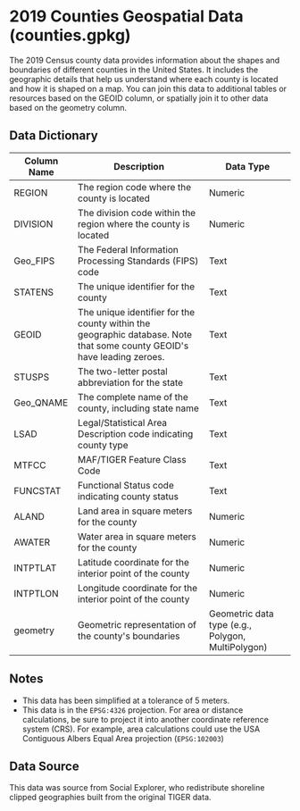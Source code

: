 # 2019 Counties Geospatial Data (counties.gpkg)

The 2019 Census county data provides information about the shapes and boundaries of different counties in the United States. It includes the geographic details that help us understand where each county is located and how it is shaped on a map. You can join this data to additional tables or resources based on the GEOID column, or spatially join it to other data based on the geometry column. 
## Data Dictionary

| Column Name | Description                                                         | Data Type       |
|-------------|---------------------------------------------------------------------|-----------------|
| REGION      | The region code where the county is located                          | Numeric            |
| DIVISION    | The division code within the region where the county is located      | Numeric            |
| Geo_FIPS    | The Federal Information Processing Standards (FIPS) code             | Text            |
| STATENS     | The unique identifier for the county                                 | Text            |
| GEOID       | The unique identifier for the county within the geographic database. Note that some county GEOID's have leading zeroes.| Text            |
| STUSPS      | The two-letter postal abbreviation for the state                     | Text            |
| Geo_QNAME   | The complete name of the county, including state name                | Text            |
| LSAD        | Legal/Statistical Area Description code indicating county type       | Text            |
| MTFCC       | MAF/TIGER Feature Class Code                                        | Text            |
| FUNCSTAT    | Functional Status code indicating county status                      | Text            |
| ALAND       | Land area in square meters for the county                            | Numeric         |
| AWATER      | Water area in square meters for the county                           | Numeric         |
| INTPTLAT    | Latitude coordinate for the interior point of the county             | Numeric         |
| INTPTLON    | Longitude coordinate for the interior point of the county            | Numeric         |
| geometry    | Geometric representation of the county's boundaries                  | Geometric data type (e.g., Polygon, MultiPolygon) |


## Notes
- This data has been simplified at a tolerance of 5 meters.
- This data is in the `EPSG:4326` projection. For area or distance calculations, be sure to project it into another coordinate reference system (CRS). For example, area calculations could use the USA Contiguous Albers Equal Area projection (`EPSG:102003`)

## Data Source

This data was source from Social Explorer, who redistribute shoreline clipped geographies built from the original TIGER data.